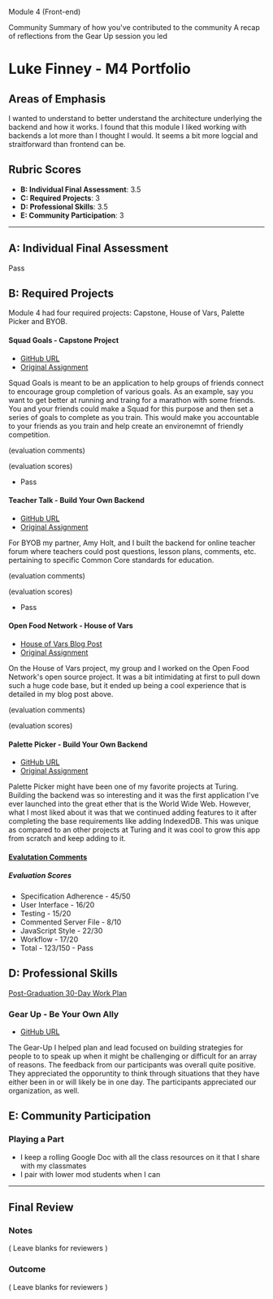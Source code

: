 Module 4 (Front-end)

Community
Summary of how you've contributed to the community
A recap of reflections from the Gear Up session you led

# Luke Finney - M4 Portfolio

## Areas of Emphasis

I wanted to understand to better understand the architecture underlying the backend and how it works. I found that this module I liked working with backends a lot more than I thought I would. It seems a bit more logcial and straitforward than frontend can be.

## Rubric Scores

* **B: Individual Final Assessment**: 3.5
* **C: Required Projects**: 3
* **D: Professional Skills**: 3.5
* **E: Community Participation**: 3

-----------------------

## A: Individual Final Assessment

Pass


## B: Required Projects

Module 4 had four required projects: Capstone, House of Vars, Palette Picker and BYOB.

#### Squad Goals - Capstone Project

* [GitHub URL](https://github.com/lfinney/squad-goals/)
* [Original Assignment](http://frontend.turing.io/projects/capstone.html)

Squad Goals is meant to be an application to help groups of friends connect to encourage group completion of various goals. As an example, say you want to get better at running and traing for a marathon with some friends. You and your friends could make a Squad for this purpose and then set a series of goals to complete as you train. This would make you accountable to your friends as you train and help create an environemnt of friendly competition.

(evaluation comments)

(evaluation scores)
- Pass

#### Teacher Talk - Build Your Own Backend

* [GitHub URL](https://github.com/lfinney/build-your-own-backend)
* [Original Assignment](http://frontend.turing.io/projects/build-your-own-backend.html)

For BYOB my partner, Amy Holt, and I built the backend for online teacher forum where teachers could post questions, lesson plans, comments, etc. pertaining to specific Common Core standards for education.

(evaluation comments)

(evaluation scores)
- Pass

#### Open Food Network - House of Vars

* [House of Vars Blog Post](https://medium.com/@lucas.w.finney/adventures-in-open-source-dbca350527c2)
* [Original Assignment](http://frontend.turing.io/projects/house-of-vars.html)

On the House of Vars project, my group and I worked on the Open Food Network's open source project. It was a bit intimidating at first to pull down such a huge code base, but it ended up being a cool experience that is detailed in my blog post above.

(evaluation comments)

(evaluation scores)

#### Palette Picker - Build Your Own Backend

* [GitHub URL](https://github.com/lfinney/palette-picker)
* [Original Assignment](http://frontend.turing.io/projects/palette-picker.html)

Palette Picker might have been one of my favorite projects at Turing. Building the backend was so interesting and it was the first application I've ever launched into the great ether that is the World Wide Web. However, what I most liked about it was that we continued adding features to it after completing the base requirements like adding IndexedDB. This was unique as compared to an other projects at Turing and it was cool to grow this app from scratch and keep adding to it.

#### [Evalutation Comments](https://github.com/turingschool/front-end-submissions-public/blob/master/1706/mod-4/palette-picker/luke-finney.md)

##### Evaluation Scores
- Specification Adherence - 45/50
- User Interface - 16/20
- Testing - 15/20
- Commented Server File - 8/10
- JavaScript Style - 22/30
- Workflow - 17/20
- Total - 123/150 - Pass


## D: Professional Skills
[Post-Graduation 30-Day Work Plan](https://gist.github.com/lfinney/fcca14e1b2f0856b98e9982c3dc8824f)

### Gear Up - Be Your Own Ally

* [GitHub URL](https://github.com/turingschool/gear-up/blob/master/m4_sessions/1711-inning/Group_7.md)

The Gear-Up I helped plan and lead focused on building strategies for people to to speak up when it might be challenging or difficult for an array of reasons. The feedback from our participants was overall quite positive. They appreciated the opporuntity to think through situations that they have either been in or will likely be in one day. The participants appreciated our organization, as well.

## E: Community Participation

### Playing a Part

- I keep a rolling Google Doc with all the class resources on it that I share with my classmates
- I pair with lower mod students when I can

------------------

## Final Review

### Notes

( Leave blanks for reviewers )

### Outcome

( Leave blanks for reviewers )
